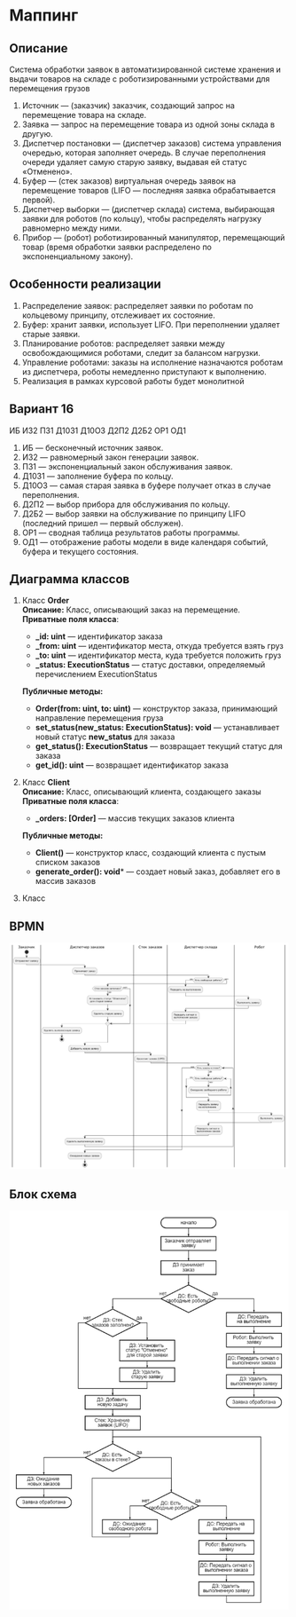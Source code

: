 # Маппинг #

## Описание ##
Система обработки заявок в автоматизированной системе хранения и выдачи товаров на складе с роботизированными устройствами для перемещения грузов
1. Источник — (заказчик) заказчик, создающий запрос на перемещение товара на складе.
2. Заявка — запрос на перемещение товара из одной зоны склада в другую.
3. Диспетчер постановки — (диспетчер заказов) система управления очередью, которая заполняет очередь. В случае переполнения очереди удаляет самую старую заявку, выдавая ей статус «Отменено».
4. Буфер — (стек заказов) виртуальная очередь заявок на перемещение товаров (LIFO — последняя заявка обрабатывается первой).
5. Диспетчер выборки — (диспетчер склада) система, выбирающая заявки для роботов (по кольцу), чтобы распределять нагрузку равномерно между ними.
6. Прибор — (робот) роботизированный манипулятор, перемещающий товар (время обработки заявки распределено по экспоненциальному закону).

## Особенности реализации ## 
1.	Распределение заявок: распределяет заявки по роботам по кольцевому принципу, отслеживает их состояние.
2.	Буфер: хранит заявки, использует LIFO. При переполнении удаляет старые заявки.
3.	Планирование роботов: распределяет заявки между освобождающимися роботами, следит за балансом нагрузки.
4.	Управление роботами: заказы на исполнение назначаются роботам из диспетчера, роботы немедленно приступают к выполнению.
5.	Реализация в рамках курсовой работы будет монолитной

## Вариант 16 ## 
ИБ ИЗ2 ПЗ1 Д10З1 Д10О3 Д2П2 Д2Б2 ОР1 ОД1
1.	ИБ — бесконечный источник заявок.
2.	ИЗ2 — равномерный закон генерации заявок.
3.	ПЗ1 — экспоненциальный закон обслуживания заявок.
4.	Д10З1 — заполнение буфера по кольцу.
5.	Д10О3 — самая старая заявка в буфере получает отказ в случае переполнения.
6.	Д2П2 — выбор прибора для обслуживания по кольцу.
7.	Д2Б2 — выбор заявки на обслуживание по принципу LIFO (последний пришел — первый обслужен).
8.	ОР1 — сводная таблица результатов работы программы.
9.	ОД1 — отображение работы модели в виде календаря событий, буфера и текущего состояния.

## Диаграмма классов ## 
1. Класс **Order** <br>
   **Описание:** Класс, описывающий заказ на перемещение. <br>
   **Приватные поля класса**: <br>
    * **_id: uint** — идентификатор заказа
    * **_from: uint** — идентификатор места, откуда требуется взять груз
    * **_to: uint** — идентификатор места, куда требуется положить груз
    * **_status: ExecutionStatus** — статус доставки, определяемый перечислением ExecutionStatus <br>

   **Публичные методы:** <br>
    * **Order(from: uint, to: uint)** — конструктор заказа, принимающий направление перемещения груза
    * **set_status(new_status: ExecutionStatus): void** — устанавливает новый статус **new_status** для заказа
    * **get_status(): ExecutionStatus** — возвращает текущий статус для заказа
    * **get_id(): uint** — возвращает идентификатор заказа
2. Класс **Client** <br>
   **Описание:** Класс, описывающий клиента, создающего заказы <br>
   **Приватные поля класса**: <br>
    * **_orders: [Order]** — массив текущих заказов клиента

   **Публичные методы:** <br>
    * **Client()** — конструктор класс, создающий клиента с пустым списком заказов
    * **generate_order(): void*** — создает новый заказ, добавляет его в массив заказов
3. Класс

## BPMN ##
![bpmn](mapping/bpmn.png)

## Блок схема ##
![block_diagram](mapping/block_diagram.png)
